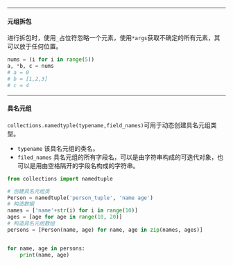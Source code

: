 ***
#### 元组拆包
进行拆包时，使用`_`占位符忽略一个元素，使用`*args`获取不确定的所有元素，其可以放于任何位置。

```python
nums = (i for i in range(5))
a, *b, c = nums
# a = 0
# b = [1,2,3]
# c = 4
```

---
#### 具名元组
`collections.namedtyple(typename,field_names)`可用于动态创建具名元组类型。

* `typename`           该具名元组的类名。
* `filed_names`     具名元组的所有字段名，可以是由字符串构成的可迭代对象，也可以是用由空格隔开的字段名构成的字符串。

```python
from collections import namedtuple

# 创建具名元组类
Person = namedtuple('person_tuple', 'name age')
# 构造数据
names = ['name'+str(i) for i in range(10)]
ages = [age for age in range(10, 20)]
# 构造具名元组数组
persons = [Person(name, age) for name, age in zip(names, ages)]


for name, age in persons:
    print(name, age)
```